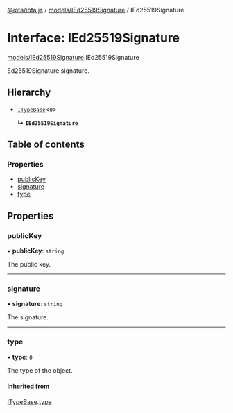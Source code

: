 [@iota/iota.js](../README.md) / [models/IEd25519Signature](../modules/models_IEd25519Signature.md) / IEd25519Signature

# Interface: IEd25519Signature

[models/IEd25519Signature](../modules/models_IEd25519Signature.md).IEd25519Signature

Ed25519Signature signature.

## Hierarchy

- [`ITypeBase`](models_ITypeBase.ITypeBase.md)<``0``\>

  ↳ **`IEd25519Signature`**

## Table of contents

### Properties

- [publicKey](models_IEd25519Signature.IEd25519Signature.md#publickey)
- [signature](models_IEd25519Signature.IEd25519Signature.md#signature)
- [type](models_IEd25519Signature.IEd25519Signature.md#type)

## Properties

### publicKey

• **publicKey**: `string`

The public key.

___

### signature

• **signature**: `string`

The signature.

___

### type

• **type**: ``0``

The type of the object.

#### Inherited from

[ITypeBase](models_ITypeBase.ITypeBase.md).[type](models_ITypeBase.ITypeBase.md#type)
